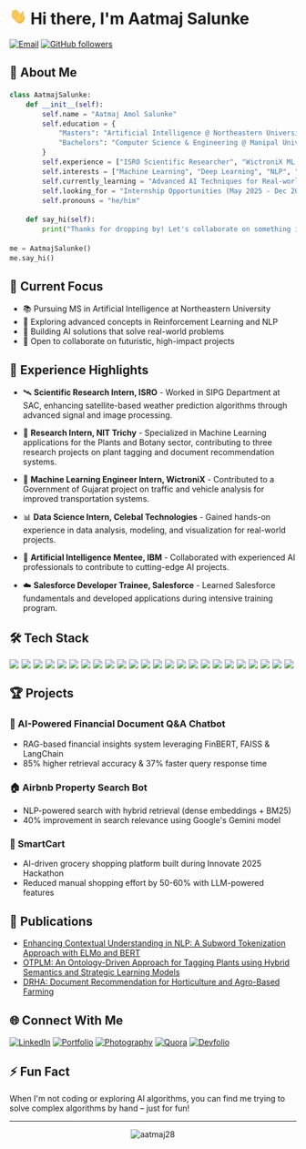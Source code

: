 # <img src="https://raw.githubusercontent.com/ABSphreak/ABSphreak/master/gifs/Hi.gif" width="30"> Hi there, I'm Aatmaj Salunke

[![Email](https://img.shields.io/badge/Email-D14836?style=for-the-badge&logo=gmail&logoColor=white)](mailto:aatmajsalunke@yahoo.com)
[![GitHub followers](https://img.shields.io/github/followers/aatmaj28?label=Follow&style=social)](https://github.com/aatmaj28)

## 🚀 About Me

```python
class AatmajSalunke:
    def __init__(self):
        self.name = "Aatmaj Amol Salunke"
        self.education = {
            "Masters": "Artificial Intelligence @ Northeastern University",
            "Bachelors": "Computer Science & Engineering @ Manipal University Jaipur"
        }
        self.experience = ["ISRO Scientific Researcher", "WictroniX ML Intern", "IBM AI Mentee"]
        self.interests = ["Machine Learning", "Deep Learning", "NLP", "Computer Vision", "Reinforcement Learning"]
        self.currently_learning = "Advanced AI Techniques for Real-world Applications"
        self.looking_for = "Internship Opportunities (May 2025 - Dec 2025)"
        self.pronouns = "he/him"
    
    def say_hi(self):
        print("Thanks for dropping by! Let's collaborate on something innovative!")

me = AatmajSalunke()
me.say_hi()
```

## 🧠 Current Focus

- 📚 Pursuing MS in Artificial Intelligence at Northeastern University
- 🔬 Exploring advanced concepts in Reinforcement Learning and NLP
- 🌟 Building AI solutions that solve real-world problems
- 🤝 Open to collaborate on futuristic, high-impact projects

## 💼 Experience Highlights

- 🛰️ **Scientific Research Intern, ISRO** - Worked in SIPG Department at SAC, enhancing satellite-based weather prediction algorithms through advanced signal and image processing.

- 🌿 **Research Intern, NIT Trichy** - Specialized in Machine Learning applications for the Plants and Botany sector, contributing to three research projects on plant tagging and document recommendation systems.

- 🚦 **Machine Learning Engineer Intern, WictroniX** - Contributed to a Government of Gujarat project on traffic and vehicle analysis for improved transportation systems.

- 📊 **Data Science Intern, Celebal Technologies** - Gained hands-on experience in data analysis, modeling, and visualization for real-world projects.

- 🧠 **Artificial Intelligence Mentee, IBM** - Collaborated with experienced AI professionals to contribute to cutting-edge AI projects.

- ☁️ **Salesforce Developer Trainee, Salesforce** - Learned Salesforce fundamentals and developed applications during intensive training program.

## 🛠️ Tech Stack

<div style="display: flex; flex-wrap: wrap; gap: 5px;">
  <img src="https://img.shields.io/badge/-Python-3776AB?style=for-the-badge&logo=python&logoColor=white" />
  <img src="https://img.shields.io/badge/-PyTorch-EE4C2C?style=for-the-badge&logo=pytorch&logoColor=white" />
  <img src="https://img.shields.io/badge/-TensorFlow-FF6F00?style=for-the-badge&logo=tensorflow&logoColor=white" />
  <img src="https://img.shields.io/badge/-Keras-D00000?style=for-the-badge&logo=keras&logoColor=white" />
  <img src="https://img.shields.io/badge/-scikit_learn-F7931E?style=for-the-badge&logo=scikit-learn&logoColor=white" />
  <img src="https://img.shields.io/badge/-NumPy-013243?style=for-the-badge&logo=numpy&logoColor=white" />
  <img src="https://img.shields.io/badge/-Pandas-150458?style=for-the-badge&logo=pandas&logoColor=white" />
  <img src="https://img.shields.io/badge/-SciPy-8CAAE6?style=for-the-badge&logo=scipy&logoColor=white" />
  <img src="https://img.shields.io/badge/-Django-092E20?style=for-the-badge&logo=django&logoColor=white" />
  <img src="https://img.shields.io/badge/-Flask-000000?style=for-the-badge&logo=flask&logoColor=white" />
  <img src="https://img.shields.io/badge/-HTML5-E34F26?style=for-the-badge&logo=html5&logoColor=white" />
  <img src="https://img.shields.io/badge/-CSS3-1572B6?style=for-the-badge&logo=css3&logoColor=white" />
  <img src="https://img.shields.io/badge/-JavaScript-F7DF1E?style=for-the-badge&logo=javascript&logoColor=black" />
  <img src="https://img.shields.io/badge/-PostgreSQL-336791?style=for-the-badge&logo=postgresql&logoColor=white" />
  <img src="https://img.shields.io/badge/-MySQL-4479A1?style=for-the-badge&logo=mysql&logoColor=white" />
  <img src="https://img.shields.io/badge/-SQLite-003B57?style=for-the-badge&logo=sqlite&logoColor=white" />
  <img src="https://img.shields.io/badge/-Postman-FF6C37?style=for-the-badge&logo=postman&logoColor=white" />
  <img src="https://img.shields.io/badge/-C++-00599C?style=for-the-badge&logo=c%2B%2B&logoColor=white" />
  <img src="https://img.shields.io/badge/-Java-ED8B00?style=for-the-badge&logo=java&logoColor=white" />
  <img src="https://img.shields.io/badge/-React-20232A?style=for-the-badge&logo=react&logoColor=61DAFB" />
  <img src="https://img.shields.io/badge/-Next.js-000000?style=for-the-badge&logo=next.js&logoColor=white" />
  <img src="https://img.shields.io/badge/-MongoDB-47A248?style=for-the-badge&logo=mongodb&logoColor=white" />
  <img src="https://img.shields.io/badge/-LangChain-3178C6?style=for-the-badge&logoColor=white" />
  <img src="https://img.shields.io/badge/-Hugging_Face-FFD21E?style=for-the-badge&logo=huggingface&logoColor=black" />
</div>

## 🏆 Projects

### 🤖 AI-Powered Financial Document Q&A Chatbot
- RAG-based financial insights system leveraging FinBERT, FAISS & LangChain
- 85% higher retrieval accuracy & 37% faster query response time

### 🏠 Airbnb Property Search Bot
- NLP-powered search with hybrid retrieval (dense embeddings + BM25)
- 40% improvement in search relevance using Google's Gemini model

### 🛒 SmartCart
- AI-driven grocery shopping platform built during Innovate 2025 Hackathon
- Reduced manual shopping effort by 50-60% with LLM-powered features

## 📝 Publications

- [Enhancing Contextual Understanding in NLP: A Subword Tokenization Approach with ELMo and BERT](https://github.com/aatmaj28)
- [OTPLM: An Ontology-Driven Approach for Tagging Plants using Hybrid Semantics and Strategic Learning Models](https://github.com/aatmaj28)
- [DRHA: Document Recommendation for Horticulture and Agro-Based Farming](https://github.com/aatmaj28)

## 🌐 Connect With Me

[![LinkedIn](https://img.shields.io/badge/LinkedIn-0077B5?style=for-the-badge&logo=linkedin&logoColor=white)](https://www.linkedin.com/in/aatmaj-salunke-7106041b0/)
[![Portfolio](https://img.shields.io/badge/Portfolio-000000?style=for-the-badge&logo=github&logoColor=white)](https://aatmaj28.github.io/Portfolio/)
[![Photography](https://img.shields.io/badge/Photography-8A2BE2?style=for-the-badge&logo=canon&logoColor=white)](https://aatmaj28.github.io/PhotographyWebsite/)
[![Quora](https://img.shields.io/badge/Quora-B92B27?style=for-the-badge&logo=quora&logoColor=white)](https://www.quora.com/profile/Aatmaj-Salunke-1)
[![Devfolio](https://img.shields.io/badge/Devfolio-2962FF?style=for-the-badge&logo=devfolio&logoColor=white)](https://devfolio.co/@aatmaj28)

## ⚡ Fun Fact
When I'm not coding or exploring AI algorithms, you can find me trying to solve complex algorithms by hand – just for fun!

---

<p align="center">
  <img src="https://komarev.com/ghpvc/?username=aatmaj28&label=Profile%20views&color=0e75b6&style=flat" alt="aatmaj28" />
</p>
